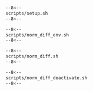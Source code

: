 
```bash linenums="1" title="terminal"
--8<--
scripts/setup.sh
--8<--
```

```bash linenums="1" title="terminal"
--8<--
scripts/norm_diff_env.sh
--8<--
```

```bash linenums="1" title="terminal"
--8<--
scripts/norm_diff.sh
--8<--
```

```bash linenums="1" title="terminal"
--8<--
scripts/norm_diff_deactivate.sh
--8<--
```